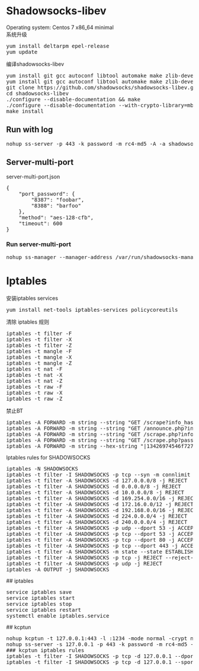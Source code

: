 # Shadowsocks-libev
Operating system:	Centos 7 x86_64 minimal  
系统升级
<pre>
yum install deltarpm epel-release
yum update 
</pre>
编译shadowsocks-libev
<pre>
yum install git gcc autoconf libtool automake make zlib-devel openssl-devel asciidoc xmlto 
yum install git gcc autoconf libtool automake make zlib-devel mbedtls-devel pcre-devel asciidoc xmlto
git clone https://github.com/shadowsocks/shadowsocks-libev.git
cd shadowsocks-libev
./configure --disable-documentation && make
./configure --disable-documentation --with-crypto-library=mbedtls --with-mbedtls=/usr/include/mbedtls && make
make install
</pre>

## Run with log
<pre>
nohup ss-server -p 443 -k password -m rc4-md5 -A -a shadowsocks -v >>/tmp/ss-443.log 2>&1 &
</pre>

## Server-multi-port

server-multi-port.json
<pre>
{
	"port_password": {
		"8387": "foobar",
		"8388": "barfoo"
	},
	"method": "aes-128-cfb",
	"timeout": 600
}
</pre>
### Run server-multi-port
<pre>
nohup ss-manager --manager-address /var/run/shadowsocks-manager.sock -A -c "server-multi-port.json" &
</pre>
# Iptables
安装iptables services
<pre>
yum install net-tools iptables-services policycoreutils
</pre>
清除 iptables 规则
<pre>
iptables -t filter -F
iptables -t filter -X
iptables -t filter -Z
iptables -t mangle -F
iptables -t mangle -X
iptables -t mangle -Z
iptables -t nat -F
iptables -t nat -X
iptables -t nat -Z
iptables -t raw -F
iptables -t raw -X
iptables -t raw -Z
</pre>
禁止BT
<pre>
iptables -A FORWARD -m string --string "GET /scrape?info_hash=" --algo bm --to 65535 -j DROP
iptables -A FORWARD -m string --string "GET /announce.php?info_hash=" --algo bm --to 65535 -j DROP
iptables -A FORWARD -m string --string "GET /scrape.php?info_hash=" --algo bm --to 65535 -j DROP
iptables -A FORWARD -m string --string "GET /scrape.php?passkey=" --algo bm --to 65535 -j DROP
iptables -A FORWARD -m string --hex-string "|13426974546f7272656e742070726f746f636f6c|" --algo bm --to 65535 -j DROP
</pre>
Iptables rules for SHADOWSOCKS
<pre>
iptables -N SHADOWSOCKS
iptables -t filter -I SHADOWSOCKS -p tcp --syn -m connlimit --connlimit-above 32 -j REJECT --reject-with tcp-reset
iptables -t filter -A SHADOWSOCKS -d 127.0.0.0/8 -j REJECT
iptables -t filter -A SHADOWSOCKS -d 0.0.0.0/8 -j REJECT
iptables -t filter -A SHADOWSOCKS -d 10.0.0.0/8 -j REJECT
iptables -t filter -A SHADOWSOCKS -d 169.254.0.0/16 -j REJECT
iptables -t filter -A SHADOWSOCKS -d 172.16.0.0/12 -j REJECT
iptables -t filter -A SHADOWSOCKS -d 192.168.0.0/16 -j REJECT
iptables -t filter -A SHADOWSOCKS -d 224.0.0.0/4 -j REJECT
iptables -t filter -A SHADOWSOCKS -d 240.0.0.0/4 -j REJECT
iptables -t filter -A SHADOWSOCKS -p udp --dport 53 -j ACCEPT
iptables -t filter -A SHADOWSOCKS -p tcp --dport 53 -j ACCEPT
iptables -t filter -A SHADOWSOCKS -p tcp --dport 80 -j ACCEPT
iptables -t filter -A SHADOWSOCKS -p tcp --dport 443 -j ACCEPT
iptables -t filter -A SHADOWSOCKS -m state --state ESTABLISHED,RELATED -j ACCEPT
iptables -t filter -A SHADOWSOCKS -p tcp -j REJECT --reject-with tcp-reset
iptables -t filter -A SHADOWSOCKS -p udp -j REJECT
iptables -A OUTPUT -j SHADOWSOCKS
</pre>
</pre>
## iptables
<pre>
service iptables save
service iptables start
service iptables stop
service iptables restart
systemctl enable iptables.service
</pre>
## kcptun
<pre>
nohup kcptun -t 127.0.0.1:443 -l :1234 -mode normal -crypt none -nocomp -dscp 46 -parityshard 0 -sndwnd 300 -rcvwnd 300 &
nohup ss-server -s 127.0.0.1 -p 443 -k password -m rc4-md5 -A -v >>/root/ss-443.log 2>&1 &
### kcptun iptables rules
iptables -t filter -I SHADOWSOCKS -p tcp -d 127.0.0.1 --dport 443 -j ACCEPT
iptables -t filter -I SHADOWSOCKS -p tcp -d 127.0.0.1 --sport 443 -j ACCEPT
</pre>
